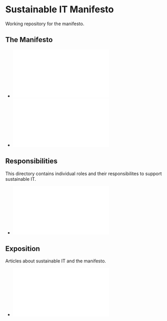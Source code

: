 # Sustainable IT Manifesto

Working repository for the manifesto.

## The Manifesto

* ![Original working manifesto](manifesto-original.md "Original Working Manifesto")
* ![Manifesto-with-hardware](manifesto-with-hardware.md)

## Responsibilities

This directory contains individual roles and their responsibilites to support sustainable IT.

* ![Responsibilities](responsibilities/README.md)

## Exposition

Articles about sustainable IT and the manifesto.

* ![Exposition](exposition/README.md)

